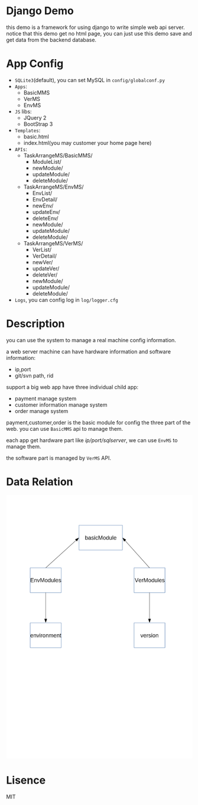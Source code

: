 # Django Demo

this demo is a framework for using django to write simple web api server.
notice that this demo get no html page, you can just use this demo save
and get data from the backend database.

# App Config

* `SQLite3`(default), you can set MySQL in `config/globalconf.py`
* `Apps`:
    - BasicMMS
    - VerMS
    - EnvMS
* `JS` libs:
    - JQuery 2
    - BootStrap 3
* `Templates`:
    - basic.html
    - index.html(you may customer your home page here)
* `APIs`:
    - TaskArrangeMS/BasicMMS/
        + ModuleList/
        + newModule/
        + updateModule/
        + deleteModule/
    - TaskArrangeMS/EnvMS/
        + EnvList/
        + EnvDetail/
        + newEnv/
        + updateEnv/
        + deleteEnv/
        + newModule/
        + updateModule/
        + deleteModule/
    - TaskArrangeMS/VerMS/
        + VerList/
        + VerDetail/
        + newVer/
        + updateVer/
        + deleteVer/
        + newModule/
        + updateModule/
        + deleteModule/
* `Logs`, you can config log in `log/logger.cfg`

# Description

you can use the system to manage a real machine config information.

a web server machine can have hardware information and software information:

- ip,port
- git/svn path, rid

support a big web app have three individual child app:

- payment manage system
- customer information manage system
- order manage system

payment,customer,order is the basic module for config the three part of the web.
you can use `BasicMMS` api to manage them.

each app get hardware part like *ip/port/sqlserver*, we can use `EnvMS` to manage them.

the software part is managed by `VerMS` API.

# Data Relation

![SQL data module](./screenshot/sql-data.png)

# Lisence

MIT
